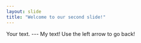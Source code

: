 ```yaml
---
layout: slide
title: "Welcome to our second slide!"
---
```

Your text. --- My text!
Use the left arrow to go back!
